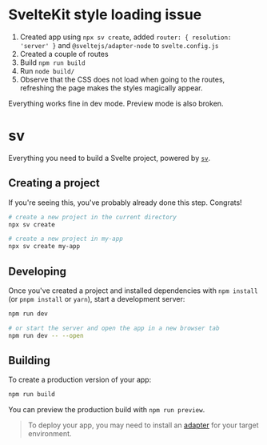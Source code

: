 # SvelteKit style loading issue

1. Created app using `npx sv create`, added `router: { resolution: 'server' }` and `@sveltejs/adapter-node` to `svelte.config.js`
2. Created a couple of routes
3. Build `npm run build`
4. Run `node build/`
5. Observe that the CSS does not load when going to the routes, refreshing the page makes the styles magically appear.

Everything works fine in dev mode. Preview mode is also broken.

# sv

Everything you need to build a Svelte project, powered by [`sv`](https://github.com/sveltejs/cli).

## Creating a project

If you're seeing this, you've probably already done this step. Congrats!

```bash
# create a new project in the current directory
npx sv create

# create a new project in my-app
npx sv create my-app
```

## Developing

Once you've created a project and installed dependencies with `npm install` (or `pnpm install` or `yarn`), start a development server:

```bash
npm run dev

# or start the server and open the app in a new browser tab
npm run dev -- --open
```

## Building

To create a production version of your app:

```bash
npm run build
```

You can preview the production build with `npm run preview`.

> To deploy your app, you may need to install an [adapter](https://svelte.dev/docs/kit/adapters) for your target environment.
